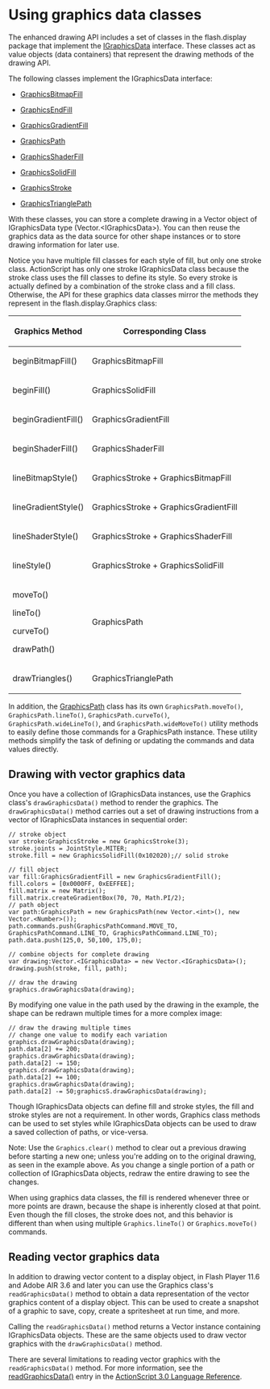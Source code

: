 # Using graphics data classes

The enhanced drawing API includes a set of classes in the flash.display package
that implement the
[IGraphicsData](https://help.adobe.com/en_US/FlashPlatform/reference/actionscript/3/flash/display/IGraphicsData.html)
interface. These classes act as value objects (data containers) that represent
the drawing methods of the drawing API.

The following classes implement the IGraphicsData interface:

- [GraphicsBitmapFill](https://help.adobe.com/en_US/FlashPlatform/reference/actionscript/3/flash/display/GraphicsBitmapFill.html)

- [GraphicsEndFill](https://help.adobe.com/en_US/FlashPlatform/reference/actionscript/3/flash/display/GraphicsEndFill.html)

- [GraphicsGradientFill](https://help.adobe.com/en_US/FlashPlatform/reference/actionscript/3/flash/display/GraphicsGradientFill.html)

- [GraphicsPath](https://help.adobe.com/en_US/FlashPlatform/reference/actionscript/3/flash/display/GraphicsPath.html)

- [GraphicsShaderFill](https://help.adobe.com/en_US/FlashPlatform/reference/actionscript/3/flash/display/GraphicsShaderFill.html)

- [GraphicsSolidFill](https://help.adobe.com/en_US/FlashPlatform/reference/actionscript/3/flash/display/GraphicsSolidFill.html)

- [GraphicsStroke](https://help.adobe.com/en_US/FlashPlatform/reference/actionscript/3/flash/display/GraphicsStroke.html)

- [GraphicsTrianglePath](https://help.adobe.com/en_US/FlashPlatform/reference/actionscript/3/flash/display/GraphicsTrianglePath.html)

With these classes, you can store a complete drawing in a Vector object of
IGraphicsData type (Vector.\<IGraphicsData\>). You can then reuse the graphics
data as the data source for other shape instances or to store drawing
information for later use.

Notice you have multiple fill classes for each style of fill, but only one
stroke class. ActionScript has only one stroke IGraphicsData class because the
stroke class uses the fill classes to define its style. So every stroke is
actually defined by a combination of the stroke class and a fill class.
Otherwise, the API for these graphics data classes mirror the methods they
represent in the flash.display.Graphics class:

<table>
<thead>
    <tr>
        <th><p>Graphics Method</p></th>
        <th><p>Corresponding Class</p></th>
    </tr>
</thead>
<tbody>
    <tr>
        <td><p>beginBitmapFill()</p></td>
        <td><p>GraphicsBitmapFill</p></td>
    </tr>
    <tr>
        <td><p>beginFill()</p></td>
        <td><p>GraphicsSolidFill</p></td>
    </tr>
    <tr>
        <td><p>beginGradientFill()</p></td>
        <td><p>GraphicsGradientFill</p></td>
    </tr>
    <tr>
        <td><p>beginShaderFill()</p></td>
        <td><p>GraphicsShaderFill</p></td>
    </tr>
    <tr>
        <td><p>lineBitmapStyle()</p></td>
        <td><p>GraphicsStroke + GraphicsBitmapFill</p></td>
    </tr>
    <tr>
        <td><p>lineGradientStyle()</p></td>
        <td><p>GraphicsStroke + GraphicsGradientFill</p></td>
    </tr>
    <tr>
        <td><p>lineShaderStyle()</p></td>
        <td><p>GraphicsStroke + GraphicsShaderFill</p></td>
    </tr>
    <tr>
        <td><p>lineStyle()</p></td>
        <td><p>GraphicsStroke + GraphicsSolidFill</p></td>
    </tr>
    <tr>
        <td><p>moveTo()</p>
        <p>lineTo()</p>
        <p>curveTo()</p>
        <p>drawPath()</p></td>
        <td><p>GraphicsPath</p></td>
    </tr>
    <tr>
        <td><p>drawTriangles()</p></td>
        <td><p>GraphicsTrianglePath</p></td>
    </tr>
</tbody>
</table>

In addition, the
[GraphicsPath](https://help.adobe.com/en_US/FlashPlatform/reference/actionscript/3/flash/display/GraphicsPath.html)
class has its own `GraphicsPath.moveTo()`, `GraphicsPath.lineTo()`,
`GraphicsPath.curveTo()`, `GraphicsPath.wideLineTo()`, and
`GraphicsPath.wideMoveTo()` utility methods to easily define those commands for
a GraphicsPath instance. These utility methods simplify the task of defining or
updating the commands and data values directly.

## Drawing with vector graphics data

Once you have a collection of IGraphicsData instances, use the Graphics class's
`drawGraphicsData()` method to render the graphics. The `drawGraphicsData()`
method carries out a set of drawing instructions from a vector of IGraphicsData
instances in sequential order:

    // stroke object
    var stroke:GraphicsStroke = new GraphicsStroke(3);
    stroke.joints = JointStyle.MITER;
    stroke.fill = new GraphicsSolidFill(0x102020);// solid stroke

    // fill object
    var fill:GraphicsGradientFill = new GraphicsGradientFill();
    fill.colors = [0x0000FF, 0xEEFFEE];
    fill.matrix = new Matrix();
    fill.matrix.createGradientBox(70, 70, Math.PI/2);
    // path object
    var path:GraphicsPath = new GraphicsPath(new Vector.<int>(), new Vector.<Number>());
    path.commands.push(GraphicsPathCommand.MOVE_TO, GraphicsPathCommand.LINE_TO, GraphicsPathCommand.LINE_TO);
    path.data.push(125,0, 50,100, 175,0);

    // combine objects for complete drawing
    var drawing:Vector.<IGraphicsData> = new Vector.<IGraphicsData>();
    drawing.push(stroke, fill, path);

    // draw the drawing
    graphics.drawGraphicsData(drawing);

By modifying one value in the path used by the drawing in the example, the shape
can be redrawn multiple times for a more complex image:

    // draw the drawing multiple times
    // change one value to modify each variation
    graphics.drawGraphicsData(drawing);
    path.data[2] += 200;
    graphics.drawGraphicsData(drawing);
    path.data[2] -= 150;
    graphics.drawGraphicsData(drawing);
    path.data[2] += 100;
    graphics.drawGraphicsData(drawing);
    path.data[2] -= 50;graphicsS.drawGraphicsData(drawing);

Though IGraphicsData objects can define fill and stroke styles, the fill and
stroke styles are not a requirement. In other words, Graphics class methods can
be used to set styles while IGraphicsData objects can be used to draw a saved
collection of paths, or vice-versa.

Note: Use the `Graphics.clear()` method to clear out a previous drawing before
starting a new one; unless you're adding on to the original drawing, as seen in
the example above. As you change a single portion of a path or collection of
IGraphicsData objects, redraw the entire drawing to see the changes.

When using graphics data classes, the fill is rendered whenever three or more
points are drawn, because the shape is inherently closed at that point. Even
though the fill closes, the stroke does not, and this behavior is different than
when using multiple `Graphics.lineTo()` or `Graphics.moveTo()` commands.

## Reading vector graphics data

In addition to drawing vector content to a display object, in Flash Player 11.6
and Adobe AIR 3.6 and later you can use the Graphics class's
`readGraphicsData()` method to obtain a data representation of the vector
graphics content of a display object. This can be used to create a snapshot of a
graphic to save, copy, create a spritesheet at run time, and more.

Calling the `readGraphicsData()` method returns a Vector instance containing
IGraphicsData objects. These are the same objects used to draw vector graphics
with the `drawGraphicsData()` method.

There are several limitations to reading vector graphics with the
`readGraphicsData()` method. For more information, see the
[readGraphicsData()](<https://help.adobe.com/en_US/FlashPlatform/reference/actionscript/3/flash/display/Graphics.html#readGraphicsData()>)
entry in the
[ActionScript 3.0 Language Reference](https://help.adobe.com/en_US/FlashPlatform/reference/actionscript/3/index.html).
